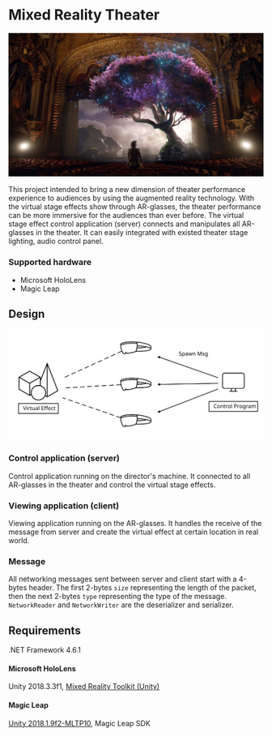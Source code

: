 # Mixed Reality Theater

![thumbnail](https://raw.githubusercontent.com/CJT-Jackton/Mixed-Reality-Theater/master/Images/MR-Theater.png "Mixed Reality Theater")

This project intended to bring a new dimension of theater performance experience to audiences by using the augmented reality technology. With the virtual stage effects show through AR-glasses, the theater performance can be more immersive for the audiences than ever before. The virtual stage effect control application (server) connects and manipulates all AR-glasses in the theater. It can easily integrated with existed theater stage lighting, audio control panel.

### Supported hardware

- Microsoft HoloLens
- Magic Leap

## Design

![design](https://raw.githubusercontent.com/CJT-Jackton/Mixed-Reality-Theater/master/Images/MR-Theater-design.svg?sanitize=true "Design")

### Control application (server)

Control application running on the director's machine. It connected to all AR-glasses in the theater and control the virtual stage effects.

### Viewing application (client)

Viewing application running on the AR-glasses. It handles the receive of the message from server and create the virtual effect at certain location in real world.

### Message

All networking messages sent between server and client start with a 4-bytes header. The first 2-bytes `size` representing the length of the packet, then the next 2-bytes `type` representing the type of the message. `NetworkReader` and `NetworkWriter` are the deserializer and serializer.

## Requirements

.NET Framework 4.6.1

#### Microsoft HoloLens
Unity 2018.3.3f1, [Mixed Reality Toolkit (Unity)](https://github.com/Microsoft/MixedRealityToolkit-Unity)

#### Magic Leap
[Unity 2018.1.9f2-MLTP10](https://unity3d.com/partners/magicleap), Magic Leap SDK

